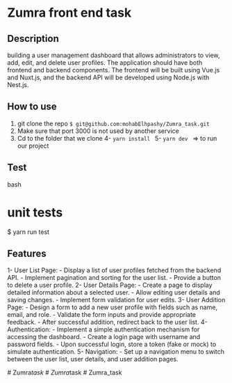 
# Zumra front end task  

## Description

 building a user management dashboard that allows administrators to view, add, edit, and delete user profiles. The application should have both frontend and backend components. The frontend will be built using Vue.js and Nuxt.js, and the backend API will be developed using Node.js with Nest.js.
## How to use

1. git clone the repo `$ git@github.com:mohabElhpashy/Zumra_task.git`
2. Make sure that port 3000 is not used by another service
3. Cd to the folder that we clone 
4- `yarn install `
5- `yarn dev `     => to run our project 

## Test

bash
# unit tests
$ yarn run test


## Features

1- User List Page:
    - Display a list of user profiles fetched from the backend API.
    - Implement pagination and sorting for the user list.
    - Provide a button to delete a user profile.
2- User Details Page:
    - Create a page to display detailed information about a selected user.
    - Allow editing user details and saving changes.
    - Implement form validation for user edits.
3- User Addition Page:
    - Design a form to add a new user profile with fields such as name, email, and role.
    - Validate the form inputs and provide appropriate feedback.
    - After successful addition, redirect back to the user list.
4- Authentication:
    - Implement a simple authentication mechanism for accessing the dashboard.
    - Create a login page with username and password fields.
    - Upon successful login, store a token (fake or mock) to simulate authentication.
5- Navigation:
    - Set up a navigation menu to switch between the user list, user details, and user addition pages.


#   Z u m r a _ t a s k  
 #   Z u m r a _ t a s k  
 #   Z u m r a _ t a s k  
 